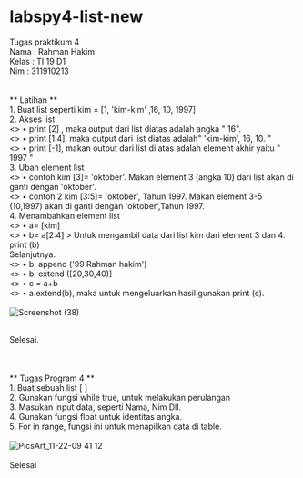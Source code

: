# labspy4-list-new
Tugas praktikum 4
</br> Nama  : Rahman Hakim
</br> Kelas : TI 19 D1
</br> Nim   : 311910213
</br>  
</br> ** Latihan **
</br> 1. Buat list seperti kim = [1, 'kim-kim' ,16, 10, 1997] 
</br> 2. Akses list
</br> <> • print [2] , maka output dari list diatas  adalah angka " 16". 
</br> <> • print [1:4], maka output dari list diatas adalah" 'kim-kim', 16, 10. "
</br> <> • print [-1], makan output dari list di atas adalah element akhir yaitu " 1997 "
</br> 3. Ubah element list
</br> <> • contoh kim [3]= 'oktober'.  Makan element 3 (angka 10) dari list akan di ganti dengan 'oktober'.
</br> <> • contoh 2  kim [3:5]= 'oktober',  Tahun 1997. Makan element 3-5 (10,1997) akan di ganti dengan 'oktober',Tahun 1997.
</br> 4. Menambahkan element list 
</br> <> • a= [kim]
</br> <> • b= a[2:4] > Untuk mengambil data dari list kim dari element 3 dan 4.
</br>      print (b) 
</br> Selanjutnya. 
</br> <> • b. append ('99 Rahman hakim')
</br> <> • b. extend ([20,30,40)]
</br> <> • c = a+b 
</br> <> • a.extend(b), maka untuk mengeluarkan hasil gunakan print (c).
</br></br>![Screenshot (38)](https://user-images.githubusercontent.com/57000408/69415755-cc523480-0d47-11ea-89b0-dd9d195edaea.png)

</br> Selesai. 
</br>  
</br>
</br> ** Tugas Program 4 ** 
</br> 1. Buat sebuah list [ ]
</br> 2. Gunakan fungsi while true, untuk melakukan perulangan
</br> 3. Masukan input data,  seperti Nama, Nim Dll. 
</br> 4. Gunakan fungsi float untuk identitas angka. 
</br> 5. For in range,  fungsi ini untuk menapilkan data di table. 
</br></br>  ![PicsArt_11-22-09 41 12](https://user-images.githubusercontent.com/57000408/69434800-ed7b4b00-0d70-11ea-92af-a6f96a8efe8c.png)
</br>
</br> Selesai 
</br>
</br>  
</br>
</br>  
</br>
</br>  
</br>
</br>  
</br>
</br>  
</br>
</br>  
</br>
</br>  
</br>
</br>  
</br>
